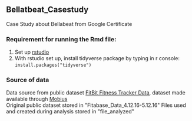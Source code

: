 ## Bellatbeat_Casestudy
Case Study about Bellabeat from Google Certificate

### Requirement for running the Rmd file:
1. Set up [rstudio](https://www.rstudio.com/products/rstudio/download/)
2. With rstudio set up, install tidyverse package by typing in r console:
  ```install.packages("tidyverse")```
### Source of data
Data source from public dataset [FitBit Fitness Tracker Data](https://www.kaggle.com/arashnic/fitbit), dataset made available through [Mobius](https://www.kaggle.com/arashnic)<br/>
Original public dataset stored in "Fitabase_Data_4.12.16-5.12.16"
Files used and created during analysis stored in "file_analyzed"

